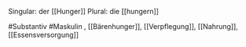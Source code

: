 
Singular: der [[Hunger]]
Plural: die [[hungern]]


#Substantiv
#Maskulin , [[Bärenhunger]], [[Verpflegung]], [[Nahrung]], [[Essensversorgung]]